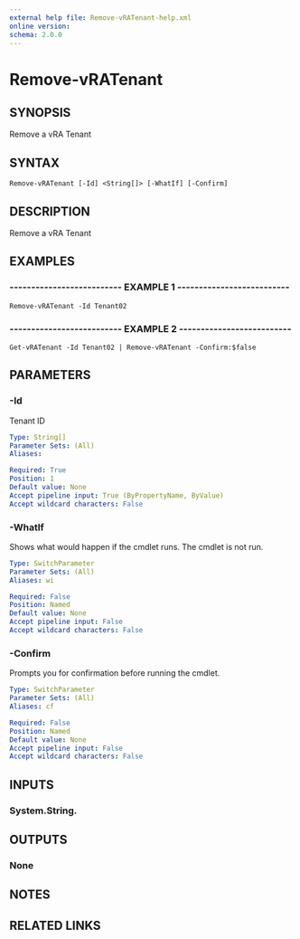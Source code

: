 ```yaml
---
external help file: Remove-vRATenant-help.xml
online version: 
schema: 2.0.0
---
```


# Remove-vRATenant

## SYNOPSIS
Remove a vRA Tenant

## SYNTAX

```
Remove-vRATenant [-Id] <String[]> [-WhatIf] [-Confirm]
```

## DESCRIPTION
Remove a vRA Tenant

## EXAMPLES

### -------------------------- EXAMPLE 1 --------------------------
```
Remove-vRATenant -Id Tenant02
```

### -------------------------- EXAMPLE 2 --------------------------
```
Get-vRATenant -Id Tenant02 | Remove-vRATenant -Confirm:$false
```

## PARAMETERS

### -Id
Tenant ID

```yaml
Type: String[]
Parameter Sets: (All)
Aliases: 

Required: True
Position: 1
Default value: None
Accept pipeline input: True (ByPropertyName, ByValue)
Accept wildcard characters: False
```

### -WhatIf
Shows what would happen if the cmdlet runs.
The cmdlet is not run.

```yaml
Type: SwitchParameter
Parameter Sets: (All)
Aliases: wi

Required: False
Position: Named
Default value: None
Accept pipeline input: False
Accept wildcard characters: False
```

### -Confirm
Prompts you for confirmation before running the cmdlet.

```yaml
Type: SwitchParameter
Parameter Sets: (All)
Aliases: cf

Required: False
Position: Named
Default value: None
Accept pipeline input: False
Accept wildcard characters: False
```

## INPUTS

### System.String.

## OUTPUTS

### None

## NOTES

## RELATED LINKS

